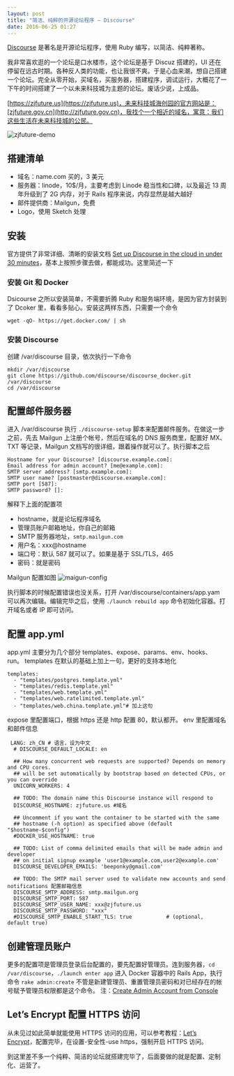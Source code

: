 ```yaml
---
layout: post
title: "简洁、纯粹的开源论坛程序 — Discourse"
date: 2016-06-25 01:27
---
```


[Discourse](https://www.discourse.org/) 是著名是开源论坛程序，使用 Ruby 编写，以简洁、纯粹著称。

我非常喜欢逛的一个论坛是口水楼市，这个论坛是基于 Discuz 搭建的，UI 还在停留在远古时期。各种反人类的功能，也让我很不爽。于是心血来潮，想自己搭建一个论坛。完全从零开始，买域名，买服务器，搭建程序，调试运行，大概花了一下午的时间搭建了一个以未来科技城为主题的论坛。废话少说，上成品。

[https://zjfuture.us](https://zjfuture.us)，未来科技城海创园的官方网站是：[zjfuture.gov.cn](http://zjfuture.gov.cn)，我找个一个相近的域名，寓意：我们这些生活在未来科技城的公民。

![zjfuture-demo](http://beepony.b0.upaiyun.com/zjfuture/img/zjfuture-demo.png)

## 搭建清单
- 域名：name.com 买的，3 美元
- 服务器：linode，10$/月，主要考虑到 Linode 稳当性和口碑，以及最近 13 周年升级到了 2G 内存，对于 Rails 程序来说，内存显然是越大越好
- 邮件提供商：Mailgun，免费
- Logo，使用 Sketch 处理

## 安装
官方提供了非常详细、清晰的安装文档 [Set up Discourse in the cloud in under 30 minutes](https://github.com/discourse/discourse/blob/master/docs/INSTALL-cloud.md)，基本上按照步骤去做，都能成功。这里简述一下

### 安装 Git 和 Docker
Dsicourse 之所以安装简单，不需要折腾 Ruby 和服务端环境，是因为官方封装到了 Dcoker 里，看看多贴心。安装这两样东西，只需要一个命令

`wget -qO- https://get.docker.com/ | sh`

### 安装 Discourse
创建 /var/discourse 目录，依次执行一下命令

```
mkdir /var/discourse
git clone https://github.com/discourse/discourse_docker.git /var/discourse
cd /var/discourse
```
## 配置邮件服务器
进入 /var/discourse 执行 `./discourse-setup` 脚本来配置邮件服务。在做这一步之前，先去 Mailgun 上注册个帐号，然后在域名的 DNS 服务商里，配置好 MX、TXT 等记录，Mailgun 文档写的很详细，跟着操作就可以了。执行脚本之后

```
Hostname for your Discourse? [discourse.example.com]: 
Email address for admin account? [me@example.com]: 
SMTP server address? [smtp.example.com]: 
SMTP user name? [postmaster@discourse.example.com]: 
SMTP port [587]:
SMTP password? []: 

```
解释下上面的配置项

- hostname，就是论坛程序域名
- 管理员账户邮箱地址，你自己的邮箱
- SMTP 服务器地址，`smtp.mailgun.com`
- 用户名：xxx@hostname
- 端口号：默认 587 就可以了。如果是基于 SSL/TLS，465
- 密码：就是密码

Mailgun 配置如图
![maigun-config](http://beepony.b0.upaiyun.com/zjfuture/img/maigun-config.png)

执行脚本的时候配置错误也没关系，打开 /var/discourse/containers/app.yam 可以再次编辑。编辑完毕之后，使用 `./launch rebuild app` 命令初始化容器。打开域名或者 IP 即可访问。

## 配置 app.yml
app.yml 主要分为几个部分 templates、expose、params、env、hooks、run。
templates 在默认的基础上加上一句，更好的支持本地化

```
templates:
  - "templates/postgres.template.yml"
  - "templates/redis.template.yml"
  - "templates/web.template.yml"
  - "templates/web.ratelimited.template.yml" 
  - "templates/web.china.template.yml"# 加上这句
```

expose 里配置端口，根据 https 还是 http 配置 80，默认都开。
env 里配置域名和邮件信息

```
 LANG: zh_CN # 语言，设为中文
  # DISCOURSE_DEFAULT_LOCALE: en

  ## How many concurrent web requests are supported? Depends on memory and CPU cores.
  ## will be set automatically by bootstrap based on detected CPUs, or you can override
  UNICORN_WORKERS: 4

  ## TODO: The domain name this Discourse instance will respond to
  DISCOURSE_HOSTNAME: zjfuture.us #域名

  ## Uncomment if you want the container to be started with the same
  ## hostname (-h option) as specified above (default "$hostname-$config")
  #DOCKER_USE_HOSTNAME: true

  ## TODO: List of comma delimited emails that will be made admin and developer
  ## on initial signup example 'user1@example.com,user2@example.com'
  DISCOURSE_DEVELOPER_EMAILS: 'beeponky@gmail.com'

  ## TODO: The SMTP mail server used to validate new accounts and send notifications 配置邮箱信息
  DISCOURSE_SMTP_ADDRESS: smtp.mailgun.org
  DISCOURSE_SMTP_PORT: 587
  DISCOURSE_SMTP_USER_NAME: xxx@zjfuture.us
  DISCOURSE_SMTP_PASSWORD: "xxx"
  #DISCOURSE_SMTP_ENABLE_START_TLS: true           # (optional, default true)
```
## 创建管理员账户
更多的配置项是管理员登录后台配置的，要先配置好管理员。连到服务器，`cd /var/discourse`，`./launch enter app` 进入 Docker 容器中的 Rails App，执行命令
`rake admin:create` 不管是新建管理员、重置管理员密码和对已经存在的帐号赋予管理员权限都是这个命令。
注：[Create Admin Account from Console](https://meta.discourse.org/t/create-admin-account-from-console/17274)

## Let’s Encrypt 配置 HTTPS 访问
从未见过如此简单就能使用 HTTPS 访问的应用，可以参考教程：[Let’s Encrypt](https://meta.discourse.org/t/setting-up-lets-encrypt/40709)，配置完毕，在设置-安全性-use https，强制开启 HTTPS 访问。

到这里差不多一个纯粹、简洁的论坛就搭建完毕了，后面要做的就是配置、定制化、运营了。